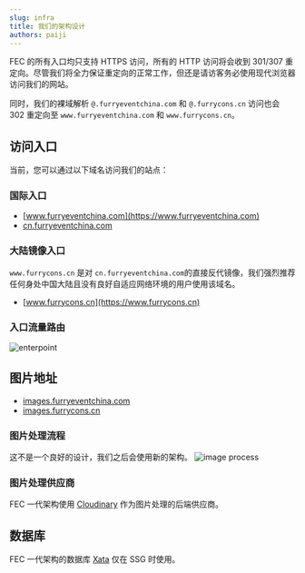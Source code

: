 ```yaml
---
slug: infra
title: 我们的架构设计
authors: paiji
---
```


FEC 的所有入口均只支持 HTTPS 访问，所有的 HTTP 访问将会收到 301/307 重定向。尽管我们将全力保证重定向的正常工作，但还是请访客务必使用现代浏览器访问我们的网站。

同时，我们的裸域解析 `@.furryeventchina.com` 和 `@.furrycons.cn` 访问也会 302 重定向至 `www.furryeventchina.com` 和 `www.furrycons.cn`。

## 访问入口

当前，您可以通过以下域名访问我们的站点：

### 国际入口

- [www.furryeventchina.com](https://www.furryeventchina.com)
- [cn.furryeventchina.com](https://cn.furryeventchina.com)

### 大陆镜像入口
`www.furrycons.cn` 是对 `cn.furryeventchina.com`的直接反代镜像，我们强烈推荐任何身处中国大陆且没有良好自适应网络环境的用户使用该域名。

- [www.furrycons.cn](https://www.furrycons.cn)

### 入口流量路由

![enterpoint](/img/enterpoint.png)

## 图片地址

- [images.furryeventchina.com](https://images.furryeventchina.com)
- [images.furrycons.cn](https://images.furrycons.cn)

### 图片处理流程

这不是一个良好的设计，我们之后会使用新的架构。
![image process](/img/img-route.png)

### 图片处理供应商

FEC 一代架构使用 [Cloudinary](https://cloudinary.com) 作为图片处理的后端供应商。

## 数据库

FEC 一代架构的数据库 [Xata](https://xata.io/) 仅在 SSG 时使用。
